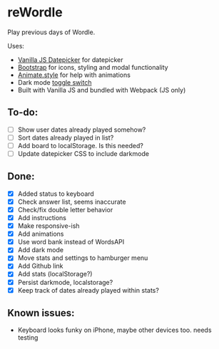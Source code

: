 # reWordle
Play previous days of Wordle. 

Uses:
- [Vanilla JS Datepicker](https://mymth.github.io/vanillajs-datepicker/#/) for datepicker
- [Bootstrap](https://getbootstrap.com/) for icons, styling and modal functionality
- [Animate.style](https://animate.style) for help with animations
- Dark mode [toggle switch](https://codepen.io/personable/pen/NWLZrV)
- Built with Vanilla JS and bundled with Webpack (JS only)

## To-do:
- [ ] Show user dates already played somehow?
- [ ] Sort dates already played in list?
- [ ] Add board to localStorage. Is this needed?
- [ ] Update datepicker CSS to include darkmode 

## Done:
- [x] Added status to keyboard
- [x] Check answer list, seems inaccurate
- [x] Check/fix double letter behavior
- [x] Add instructions
- [x] Make responsive-ish
- [x] Add animations 
- [x] Use word bank instead of WordsAPI
- [x] Add dark mode 
- [x] Move stats and settings to hamburger menu
- [x] Add Github link
- [x] Add stats (localStorage?)
- [x] Persist darkmode, localstorage?
- [x] Keep track of dates already played within stats?

## Known issues:
- Keyboard looks funky on iPhone, maybe other devices too. needs testing